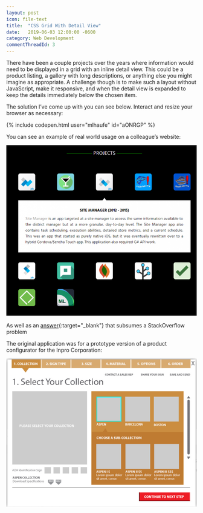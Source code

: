 ```yaml
---
layout: post
icon: file-text
title:  "CSS Grid With Detail View"
date:   2019-06-03 12:00:00 -0600
category: Web Development
commentThreadId: 3
---
```


There have been a couple projects over the years where information would need to be displayed in a grid with an inline detail view. This could be a product listing, a gallery with long descriptions, or anything else you might imagine as appropriate. A challenge though is to make such a layout without JavaScript, make it responsive, and when the detail view is expanded to keep the details immediately below the chosen item.

The solution I’ve come up with you can see below. Interact and resize your browser as necessary:

{% include codepen.html user="mlhaufe" id="aONRGP" %}

You can see an example of real world usage on a colleague’s website:

<a href="https://grahammueller.com/pages/projects.html" target="_blank"><img src="/media-library/web-development/graham-mueller.png" alt="Graham Mueller's website"></a>

As well as an [answer](https://stackoverflow.com/a/30245615){:target="_blank"} that subsumes a StackOverflow problem

The original application was for a prototype version of a product configurator for the Inpro Corporation:

<img src="/media-library/web-development/signscape-configurator.png" alt="Signscape Configurator">
